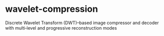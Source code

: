 # wavelet-compression
Discrete Wavelet Transform (DWT)–based image compressor and decoder with multi‑level and progressive reconstruction modes
